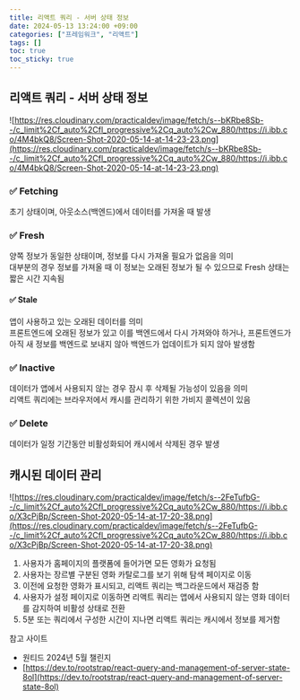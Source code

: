 ```yaml
---
title: 리액트 쿼리 - 서버 상태 정보
date: 2024-05-13 13:24:00 +09:00
categories: ["프레임워크", "리액트"]
tags: []
toc: true
toc_sticky: true
---
```


## 리액트 쿼리 - 서버 상태 정보

![https://res.cloudinary.com/practicaldev/image/fetch/s--bKRbe8Sb--/c_limit%2Cf_auto%2Cfl_progressive%2Cq_auto%2Cw_880/https://i.ibb.co/4M4bkQ8/Screen-Shot-2020-05-14-at-14-23-23.png](https://res.cloudinary.com/practicaldev/image/fetch/s--bKRbe8Sb--/c_limit%2Cf_auto%2Cfl_progressive%2Cq_auto%2Cw_880/https://i.ibb.co/4M4bkQ8/Screen-Shot-2020-05-14-at-14-23-23.png)

### ✅ Fetching

초기 상태이며, 아웃소스(백엔드)에서 데이터를 가져올 때 발생

### ✅ Fresh

양쪽 정보가 동일한 상태이며, 정보를 다시 가져올 필요가 없음을 의미  
대부분의 경우 정보를 가져올 때 이 정보는 오래된 정보가 될 수 있으므로 Fresh 상태는 짧은 시간 지속됨

#### ✅ Stale

앱이 사용하고 있는 오래된 데이터를 의미  
프론트엔드에 오래된 정보가 있고 이를 백엔드에서 다시 가져와야 하거나, 프론트엔드가 아직 새 정보를 백엔드로 보내지 않아 백엔드가 업데이트가 되지 않아 발생함

### ✅ Inactive

데이터가 앱에서 사용되지 않는 경우 잠시 후 삭제될 가능성이 있음을 의미  
리액트 쿼리에는 브라우저에서 캐시를 관리하기 위한 가비지 콜렉션이 있음

### ✅ Delete

데이터가 일정 기간동안 비활성화되어 캐시에서 삭제된 경우 발생

## 캐시된 데이터 관리

![https://res.cloudinary.com/practicaldev/image/fetch/s--2FeTufbG--/c_limit%2Cf_auto%2Cfl_progressive%2Cq_auto%2Cw_880/https://i.ibb.co/X3cPjBp/Screen-Shot-2020-05-14-at-17-20-38.png](https://res.cloudinary.com/practicaldev/image/fetch/s--2FeTufbG--/c_limit%2Cf_auto%2Cfl_progressive%2Cq_auto%2Cw_880/https://i.ibb.co/X3cPjBp/Screen-Shot-2020-05-14-at-17-20-38.png)

1. 사용자가 홈페이지의 플랫폼에 들어가면 모든 영화가 요청됨
2. 사용자는 장르별 구분된 영화 카탈로그를 보기 위해 탐색 페이지로 이동
3. 이전에 요청한 영화가 표시되고, 리액트 쿼리는 백그라운드에서 재검증 함
4. 사용자가 설정 페이지로 이동하면 리액트 쿼리는 앱에서 사용되지 않는 영화 데이터를 감지하여 비활성 상태로 전환
5. 5분 또는 쿼리에서 구성한 시간이 지나면 리액트 쿼리는 캐시에서 정보를 제거함

참고 사이트

- 원티드 2024년 5월 챌린지
- [https://dev.to/rootstrap/react-query-and-management-of-server-state-8ol](https://dev.to/rootstrap/react-query-and-management-of-server-state-8ol)
